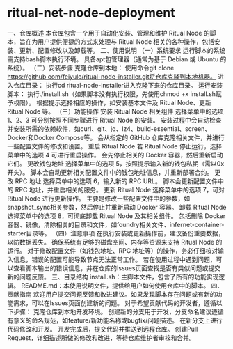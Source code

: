 # ritual-net-node-deployment
一、仓库概述
本仓库包含一个用于自动化安装、管理和维护 Ritual Node 的脚本，旨在为用户提供便捷的方式来处理与 Ritual Node 相关的各种操作，包括安装、更新、配置修改以及卸载等。
二、使用说明
（一）系统要求
运行脚本的系统需支持bash脚本执行环境。
具备apt包管理器（通常为基于 Debian 或 Ubuntu 的系统）。
（二）安装步骤
克隆仓库到本地：
使用命令git clone https://github.com/feiyulc/ritual-node-installer.git将仓库克隆到本地机器。
进入仓库目录：
执行cd ritual-node-installer进入克隆下来的仓库目录。
运行安装脚本：
执行./install.sh（如果脚本没有执行权限，先使用chmod +x install.sh赋予权限）。
根据提示选择相应的操作，如安装基本文件及 Ritual Node、更新 Ritual Node 等。
（三）功能操作
安装 Ritual Node 相关组件
选择菜单中的选项 1、2、3 可分别按照不同步骤进行 Ritual Node 的安装。
安装过程中会自动检查并安装所需的依赖软件，如curl、git、jq、lz4、build-essential、screen、Docker和Docker Compose等。
会从指定的 GitHub 仓库克隆相关文件，并进行一些配置文件的修改和设置。
重启 Ritual Node
若 Ritual Node 停止运行，选择菜单中的选项 4 可进行重启操作。
会先停止相关的 Docker 容器，然后重新启动它们。
更改钱包地址
选择菜单中的选项 5，按照提示输入新的钱包私钥（需以0x开头）。
脚本会自动更新相关配置文件中的钱包地址信息，并重新部署合约。
更改 RPC 地址
选择菜单中的选项 6，输入新的 RPC URL。
脚本会更新配置文件中的 RPC 地址，并重启相关的服务。
更新 Ritual Node
选择菜单中的选项 7，可对 Ritual Node 进行更新操作。
主要是修改一些配置文件中的参数，如snapshot_sync相关参数，然后停止并重新启动 Docker 容器。
卸载 Ritual Node
选择菜单中的选项 8，可彻底卸载 Ritual Node 及其相关组件。
包括删除 Docker 容器、镜像，清除相关的目录和文件，如foundry相关文件、infernet-container-starter目录等。
（四）注意事项
在执行安装或更新操作前，建议备份重要数据，以防数据丢失。
确保系统有足够的磁盘空间、内存等资源来支持 Ritual Node 的运行。
对于修改配置文件（如钱包地址、RPC 地址等）的操作，务必仔细核对输入信息，错误的配置可能导致节点无法正常工作。
若在使用过程中遇到问题，可以查看脚本输出的错误信息，并在仓库的Issues页面查找是否有类似问题或提交新的问题反馈。
三、目录结构
install.sh：主脚本文件，包含了所有的功能实现逻辑。
README.md：本使用说明文件，提供给用户如何使用仓库中的脚本。
四、贡献指南
欢迎用户提交问题反馈和改进建议。如果发现脚本存在问题或有新的功能需求，可以在Issues页面创建新的问题。
对于希望贡献代码的开发者，遵循以下步骤：
克隆仓库到本地开发环境。
创建新的分支用于开发，分支命名建议遵循有意义的命名规范，如feature/新功能名称或bugfix/问题描述。
在新分支上进行代码修改和开发。
开发完成后，提交代码并推送到远程仓库。
创建Pull Request，详细描述所做的修改和改进，等待仓库维护者审核和合并。
